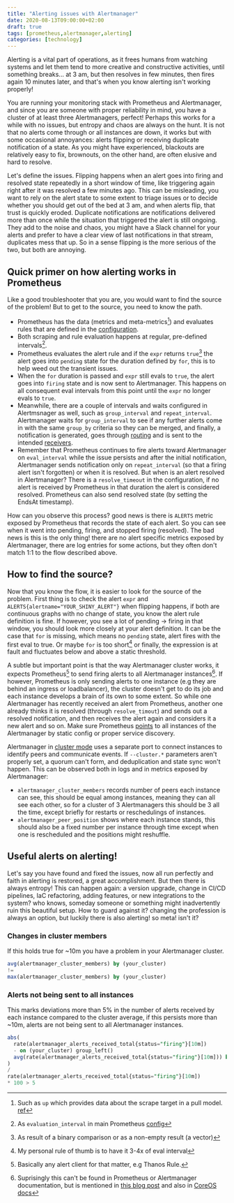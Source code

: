 ```yaml
---
title: "Alerting issues with Alertmanager"
date: 2020-08-13T09:00:00+02:00
draft: true
tags: [prometheus,alertmanager,alerting]
categories: [technology]
---
```


Alerting is a vital part of operations, as it frees humans from watching systems and let them tend to more creative and constructive activities, until something breaks... at 3 am, but then resolves in few minutes, then fires again 10 minutes later, and that's when you know alerting isn't working properly!

<!--more-->

You are running your monitoring stack with Prometheus and Alertmanager, and since you are someone with proper reliability in mind, you have a cluster of at least three Alertmanagers, perfect! Perhaps this works for a while with no issues, but entropy and chaos are always on the hunt. It is not that no alerts come through or all instances are down, it works but with some occasional annoyances: alerts flipping or receiving duplicate notification of a state. As you might have experienced, blackouts are relatively easy to fix, brownouts, on the other hand, are often elusive and hard to resolve.

Let's define the issues. Flipping happens when an alert goes into firing and resolved state repeatedly in a short window of time, like triggering again right after it was resolved a few minutes ago. This can be misleading, you want to rely on the alert state to some extent to triage issues or to decide whether you should get out of the bed at 3 am, and when alerts flip, that trust is quickly eroded. Duplicate notifications are notifications delivered more than once while the situation that triggered the alert is still ongoing. They add to the noise and chaos, you might have a Slack channel for your alerts and prefer to have a clear view of last notifications in that stream, duplicates mess that up. So in a sense flipping is the more serious of the two, but both are annoying.

## Quick primer on how alerting works in Prometheus
Like a good troubleshooter that you are, you would want to find the source of the problem! But to get to the source, you need to know the path. 
* Prometheus has the data (metrics and meta-metrics[^1]) and evaluates rules that are defined in the [configuration](https://prometheus.io/docs/prometheus/latest/configuration/alerting_rules/). 
* Both scraping and rule evaluation happens at regular, pre-defined intervals[^2].
* Prometheus evaluates the alert rule and if the `expr` returns `true`[^3] the alert goes into `pending` state for the duration defined by `for`, this is to help weed out the transient issues. 
* When the `for` duration is passed and `expr` still evals to `true`, the alert goes into `firing` state and is now sent to Alertmanager. This happens on all consequent eval intervals from this point until the `expr` no longer evals to `true`. 
* Meanwhile, there are a couple of intervals and waits configured in Alertmsnager as well, such as `group_interval` and `repeat_interval`. Alertmanager waits for `group_interval` to see if any further alerts come in with the same `group_by` criteria so they can be merged, and finally, a notification is generated, goes through [routing](https://prometheus.io/docs/alerting/latest/configuration/#route) and is sent to the intended [receivers](https://prometheus.io/docs/alerting/latest/configuration/#receiver). 
* Remember that Prometheus continues to fire alerts toward Alertmanager on `eval_interval` while the issue persists and after the initial notification, Alertmanager sends notification only on `repeat_interval` (so that a firing alert isn't forgotten) or when it is resolved. But when is an alert resolved in Alertmanager? There is a `resolve_timeout` in the configuration, if no alert is received by Prometheus in that duration the alert is considered resolved. Prometheus can also send resolved state (by setting the EndsAt timestamp).

How can you observe this process? good news is there is `ALERTS` metric exposed by Prometheus that records the state of each alert. So you can see when it went into pending, firing, and stopped firing (resolved). The bad news is this is the only thing! there are no alert specific metrics exposed by Alertmanager, there are log entries for some actions, but they often don't match 1:1 to the flow described above.


## How to find the source?
Now that you know the flow, it is easier to look for the source of the problem. First thing is to check the alert `expr` and `ALERTS{alertname="YOUR_SHINY_ALERT"}` when flipping happens, if both are continuous graphs with no change of state, you know the alert rule definition is fine. If however, you see a lot of pending -> firing in that window, you should look more closely at your alert definition. It can be the case that `for` is missing, which means no `pending` state, alert fires with the first eval to true. Or maybe `for` is too short[^4] or finally, the expression is at fault and fluctuates below and above a static threshold.

A subtle but important point is that the way Alertmanager cluster works, it expects Prometheus[^5] to send firing alerts to all Alertmanager instances[^6]. If however, Prometheus is only sending alerts to one instance (e.g they are behind an ingress or loadbalancer), the cluster doesn't get to do its job and each instance develops a brain of its own to some extent. So while one Alertmanager has recently received an alert from Prometheus, another one already thinks it is resolved (through `resolve_timout`) and sends out a resolved notification, and then receives the alert again and considers it a new alert and so on. Make sure Prometheus [points](https://prometheus.io/docs/prometheus/latest/configuration/configuration/#alertmanager_config) to all instances of the Alertmanager by static config or proper service discovery.

Alertmanager in [cluster mode](https://github.com/prometheus/alertmanager#high-availability) uses a separate port to connect instances to identify peers and communicate events. If `--cluster.*` parameters aren't properly set, a quorum can't form, and deduplication and state sync won't happen. This can be observed both in logs and in metrics exposed by Alertmanager:
* `alertmanager_cluster_members` records number of peers each instance can see, this should be equal among instances, meaning they can all see each other, so for a cluster of 3 Alertmanagers this should be 3 all the time, except briefly for restarts or reschedulings of instances. 
* `alertmanager_peer_position` shows where each instance stands, this should also be a fixed number per instance through time except when one is rescheduled and the positions might reshuffle.

## Useful alerts on alerting!
Let's say you have found and fixed the issues, now all run perfectly and faith in alerting is restored, a great accomplishment. But then there is always entropy! This can happen again: a version upgrade, change in CI/CD pipelines, IaC refactoring, adding features, or new integrations to the system? who knows, someday someone or something might inadvertently ruin this beautiful setup. How to guard against it? changing the profession is always an option, but luckily there is also alerting! so meta! isn't it?

### Changes in cluster members
If this holds true for ~10m you have a problem in your Alertmanager cluster.
```SQL
avg(alertmanager_cluster_members) by (your_cluster)
!=
max(alertmanager_cluster_members) by (your_cluster)
```

### Alerts not being sent to all instances
This marks deviations more than 5% in the number of alerts received by each instance compared to the cluster average, if this persists more than ~10m, alerts are not being sent to all Alertmanager instances.
```SQL
abs(
  rate(alertmanager_alerts_received_total{status="firing"}[10m])
  - on (your_cluster) group_left()
  avg(rate(alertmanager_alerts_received_total{status="firing"}[10m])) by (your_cluster)
)
/
rate(alertmanager_alerts_received_total{status="firing"}[10m])
* 100 > 5
```



[^1]: Such as `up` which provides data about the scrape target in a pull model. [ref](https://prometheus.io/docs/concepts/jobs_instances/#automatically-generated-labels-and-time-series)
[^2]: As `evaluation_interval` in main Prometheus [config](https://prometheus.io/docs/prometheus/latest/configuration/configuration/#configuration-file)
[^3]: As result of a binary comparison or as a non-empty result (a vector)
[^4]: My personal rule of thumb is to have it 3-4x of eval interval
[^5]: Basically any alert client for that matter, e.g Thanos Rule.
[^6]: Suprisingly this can't be found in Prometheus or Alertmanager documentation, but is mentioned in [this blog post](https://www.robustperception.io/high-availability-prometheus-alerting-and-notification) and also in [CoreOS docs](https://coreos.com/operators/prometheus/docs/latest/high-availability.html#alertmanager) 
